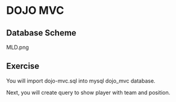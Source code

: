 # DOJO MVC

## Database Scheme

MLD.png

## Exercise

You will import dojo-mvc.sql into mysql dojo_mvc database.

Next, you will create query to show player with team and position.
